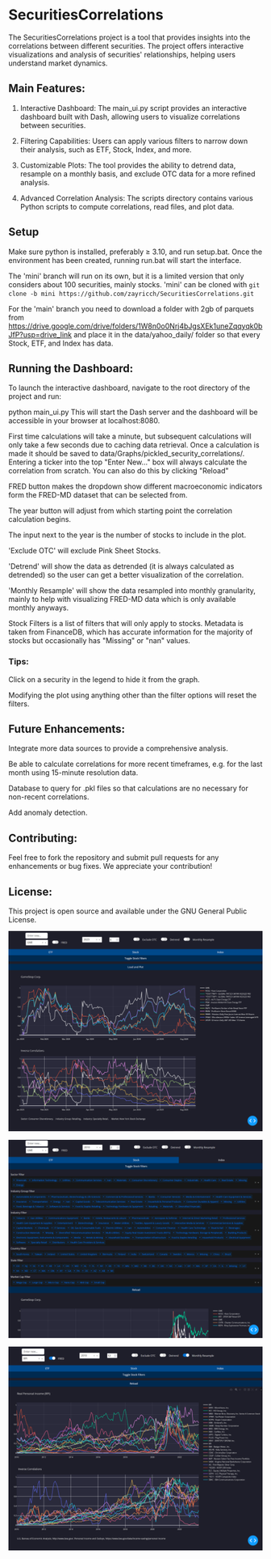 # SecuritiesCorrelations
The SecuritiesCorrelations project is a tool that provides insights into the correlations between different securities. The project offers interactive visualizations and analysis of securities' relationships, helping users understand market dynamics.


## Main Features:
1. Interactive Dashboard: The main_ui.py script provides an interactive dashboard built with Dash, allowing users to visualize correlations between securities.

2. Filtering Capabilities: Users can apply various filters to narrow down their analysis, such as ETF, Stock, Index, and more.

3. Customizable Plots: The tool provides the ability to detrend data, resample on a monthly basis, and exclude OTC data for a more refined analysis.

4. Advanced Correlation Analysis: The scripts directory contains various Python scripts to compute correlations, read files, and plot data.
    
## Setup
Make sure python is installed, preferably ≥ 3.10, and run setup.bat. Once the environment has been created, running run.bat will start the interface. 

The 'mini' branch will run on its own, but it is a limited version that only considers about 100 securities, mainly stocks. 'mini' can be cloned with `git clone -b mini https://github.com/zayricch/SecuritiesCorrelations.git` 

For the 'main' branch you need to download a folder with 2gb of parquets from https://drive.google.com/drive/folders/1W8n0o0Nrj4bJgsXEk1uneZqqyqk0bJfP?usp=drive_link and place it in the data/yahoo_daily/ folder so that every Stock, ETF, and Index has data.   

## Running the Dashboard:
To launch the interactive dashboard, navigate to the root directory of the project and run:

python main_ui.py
This will start the Dash server and the dashboard will be accessible in your browser at localhost:8080. 

First time calculations will take a minute, but subsequent calculations will only take a few seconds due to caching data retrieval. Once a calculation is made it should be saved to data/Graphs/pickled_security_correlations/.
Entering a ticker into the top "Enter New..." box will always calculate the correlation from scratch. You can also do this by clicking "Reload"  

FRED button makes the dropdown show different macroeconomic indicators form the FRED-MD dataset that can be selected from.

The year button will adjust from which starting point the correlation calculation begins. 

The input next to the year is the number of stocks to include in the plot.

'Exclude OTC' will exclude Pink Sheet Stocks.

'Detrend' will show the data as detrended (it is always calculated as detrended) so the user can get a better visualization of the correlation.

'Monthly Resample' will show the data resampled into monthly granularity, mainly to help with visualizing FRED-MD data which is only available monthly anyways.

Stock Filters is a list of filters that will only apply to stocks. Metadata is taken from FinanceDB, which has accurate information for the majority of stocks but occasionally has "Missing" or "nan" values.

### Tips:
Click on a security in the legend to hide it from the graph.

Modifying the plot using anything other than the filter options will reset the filters.

## Future Enhancements:
Integrate more data sources to provide a comprehensive analysis.

Be able to calculate correlations for more recent timeframes, e.g. for the  last month using 15-minute resolution data.

Database to query for .pkl files so that calculations are no necessary for non-recent correlations. 

Add anomaly detection.

## Contributing:
Feel free to fork the repository and submit pull requests for any enhancements or bug fixes. We appreciate your contribution!

## License:
This project is open source and available under the GNU General Public License.

![GME Plot](ui/screenshots/GME_default.png)

![Dropdown Filters](ui/screenshots/GME_filters.png)

![RPI Plot with 12 traces shown](ui/screenshots/RPI_12traces_2010.png)
